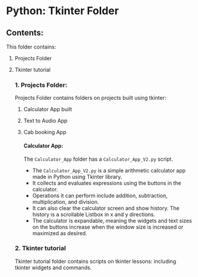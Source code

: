 # Python: Tkinter Folder

## Contents:
  This folder contains:
  1. Projects Folder
  2. Tkinter tutorial



     ### 1. Projects Folder:
      Projects Folder contains folders on projects built using tkinter:
     1. Calculator App built
     2. Text to Audio App
     3. Cab booking App

         #### Calculator App: 
        The `Calculator_App` folder has a `Calculator_App_V2.py` script.
          - The `Calculator_App_V2.py` is a simple arithmetic calculator app made in Python using Tkinter library.
          - It collects and evaluates expressions using the buttons in the calculator.
          - Operations it can perform include addition, subtraction, multiplication, and division.
          - It can also clear the calculator screen and show history. The history is a scrollable Listbox in x and y directions.
          - The calculator is expandable, meaning the widgets and text sizes on the buttons increase
              when the window size is increased or maximized as desired.
        
     ### 2. Tkinter tutorial
     Tkinter tutorial folder contains scripts on tkinter lessons: including tkinter widgets and commands.

